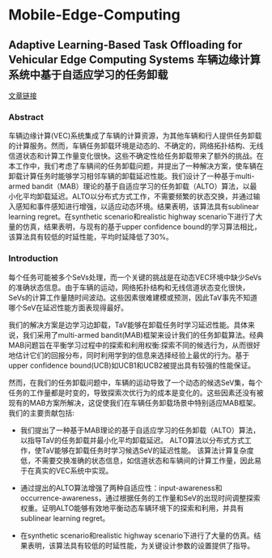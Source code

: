 # Mobile-Edge-Computing

## Adaptive Learning-Based Task Offloading for Vehicular Edge Computing Systems 车辆边缘计算系统中基于自适应学习的任务卸载

[文章链接](https://ieeexplore.ieee.org/document/8627987)

### Abstract
车辆边缘计算(VEC)系统集成了车辆的计算资源，为其他车辆和行人提供任务卸载的计算服务。然而，车辆任务卸载环境是动态的、不确定的，网络拓扑结构、无线信道状态和计算工作量变化很快。这些不确定性给任务卸载带来了额外的挑战。在本工作中，我们考虑了车辆间的任务卸载问题，并提出了一种解决方案，使车辆在卸载计算任务时能够学习相邻车辆的卸载延迟性能。我们设计了一种基于multi-armed bandit（MAB）理论的基于自适应学习的任务卸载（ALTO）算法，以最小化平均卸载延迟。ALTO以分布式方式工作，不需要频繁的状态交换，并通过输入感知和事件感知进行增强，以适应动态环境。结果表明，该算法具有sublinear learning regret。在synthetic scenario和realistic highway scenario下进行了大量的仿真，结果表明，与现有的基于upper confidence bound的学习算法相比，该算法具有较低的时延性能，平均时延降低了30%。

### Introduction
每个任务可能被多个SeVs处理，而一个关键的挑战是在动态VEC环境中缺少SeVs的准确状态信息。由于车辆的运动，网络拓扑结构和无线信道状态变化很快，SeVs的计算工作量随时间波动。这些因素很难建模或预测，因此TaV事先不知道哪个SeV在延迟性能方面表现得最好。

我们的解决方案是边学习边卸载，TaV能够在卸载任务时学习延迟性能。具体来说，我们采用了multi-armed bandit(MAB)框架来设计我们的任务卸载算法。经典MAB问题旨在平衡学习过程中的探索和利用权衡:探索不同的候选行为，从而很好地估计它们的回报分布，同时利用学到的信息来选择经验上最优的行为。基于upper confidence bound(UCB)如UCB1和UCB2被提出具有较强的性能保证。

然而，在我们的任务卸载问题中，车辆的运动导致了一个动态的候选SeV集，每个任务的工作量都是时变的，导致探索次优行为的成本是变化的。这些因素还没有被现有的MAB方案所解决，这促使我们在车辆任务卸载场景中特别适应MAB框架。我们的主要贡献包括:

* 我们提出了一种基于MAB理论的基于自适应学习的任务卸载（ALTO）算法，以指导TaV的任务卸载并最小化平均卸载延迟。 ALTO算法以分布式方式工作，使TaV能够在卸载任务时学习候选SeV的延迟性能。 该算法计算复杂度低，不需要交换准确的状态信息，如信道状态和车辆间的计算工作量，因此易于在真实的VEC系统中实现。

* 通过提出的ALTO算法增强了两种自适应性：input-awareness和occurrence-awareness，通过根据任务的工作量和SeV的出现时间调整探索权重。证明ALTO能够有效地平衡动态车辆环境下的探索和利用，并具有sublinear learning regret。

* 在synthetic scenario和realistic highway scenario下进行了大量的仿真。结果表明，该算法具有较低的时延性能，为关键设计参数的设置提供了指导。